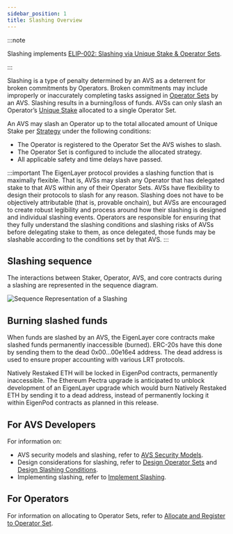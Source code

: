 ```yaml
---
sidebar_position: 1
title: Slashing Overview
---
```


:::note

Slashing implements [ELIP-002: Slashing via Unique Stake & Operator Sets](https://github.com/eigenfoundation/ELIPs/blob/main/ELIPs/ELIP-002.md).

:::

Slashing is a type of penalty determined by an AVS as a deterrent for broken commitments by Operators. Broken commitments
may include improperly or inaccurately completing tasks assigned in [Operator Sets](../operator-sets/operator-sets-concept) by an AVS. 
Slashing results in a burning/loss of funds. AVSs can only slash an Operator’s [Unique Stake](unique-stake.md) allocated to a single Operator Set.

An AVS may slash an Operator up to the total allocated amount of Unique Stake per [Strategy](../operator-sets/strategies-and-magnitudes) under the following conditions:
* The Operator is registered to the Operator Set the AVS wishes to slash.
* The Operator Set is configured to include the allocated strategy.
* All applicable safety and time delays have passed.

:::important
The EigenLayer protocol provides a slashing function that is maximally flexible. That is, AVSs may slash any Operator that
has delegated stake to that AVS within any of their Operator Sets. AVSs have flexibility to design their protocols to slash
for any reason. Slashing does not have to be objectively attributable (that is, provable onchain), but AVSs are encouraged to
create robust legibility and process around how their slashing is designed and individual slashing events. Operators are responsible
for ensuring that they fully understand the slashing conditions and slashing risks of AVSs before delegating stake to them, as once
delegated, those funds may be slashable according to the conditions set by that AVS.
:::

## Slashing sequence

The interactions between Staker, Operator, AVS, and core contracts during a slashing are represented in the sequence diagram.

![Sequence Representation of a Slashing](/img/operator-guides/operator-sets-figure-5.png)

## Burning slashed funds

When funds are slashed by an AVS, the EigenLayer core contracts make slashed funds permanently inaccessible (burned).
ERC-20s have this done by sending them to the dead 0x00...00e16e4 address. The dead address is used to ensure proper
accounting with various LRT protocols.

Natively Restaked ETH will be locked in EigenPod contracts, permanently inaccessible. The Ethereum Pectra upgrade is anticipated
to unblock development of an EigenLayer upgrade which would burn Natively Restaked ETH by sending it to a dead address, instead
of permanently locking it within EigenPod contracts as planned in this release.

## For AVS Developers 

For information on:
* AVS security models and slashing, refer to [AVS Security Models](../../../developers/build-an-avs/concepts/avs-security-models.md). 
* Design considerations for slashing, refer to [Design Operator Sets](../../../developers/build-an-avs/howto/build/slashing/design-operator-set.md) and [Design Slashing Conditions](../../../developers/build-an-avs/howto/build/slashing/slashing-veto-committee-design.md).
* Implementing slashing, refer to [Implement Slashing](../../../developers/build-an-avs/howto/build/slashing/implement-slashing.md).

## For Operators

For information on allocating to Operator Sets, refer to [Allocate and Register to Operator Set](../../../operators/operate-eigenlayer-node/howto/operator-sets.md). 